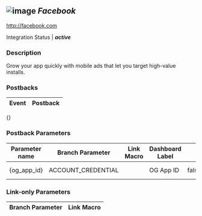 ## ![image](https://cdn.branch.io/branch-assets/ad-partner-manager/wordmark-1498695380173.png)	***Facebook***
http://facebook.com

Integration Status |  ***active***

###  Description
Grow your app quickly with mobile ads that let you target high-value installs.

### Postbacks
Event | Postback
--- | ---
{}

### Postback Parameters
Parameter name | Branch Parameter | Link Macro | Dashboard Label | Webhook Template | Required | Description
--- | --- | --- | --- | --- | --- | --- 
{og_app_id} | ACCOUNT_CREDENTIAL |  | OG App ID | false,ad_network_template |  | OG App ID {fb_app_access_token} | ACCOUNT_CREDENTIAL |  | App Secret | false,ad_network_template |  | App Secret {fb_app_name} | ACCOUNT_CREDENTIAL |  | Facebook App Name | false,ad_network_template |  | Facebook App Name {fb_user_name} | ACCOUNT_CREDENTIAL |  | Facebook User Name | false,ad_network_template |  | Facebook User Name {fb_user_id} | ACCOUNT_CREDENTIAL |  | Facebook User ID | false,ad_network_template |  | Facebook User ID {fb_ad_account_id} | ACCOUNT_CREDENTIAL |  | Facebook Ad Account ID | false,ad_network_template |  | Facebook Ad Account ID {fb_ad_account_name} | ACCOUNT_CREDENTIAL |  | Facebook Ad Account Name | false,ad_network_template |  | Facebook Ad Account Name {fb_business_account_id} | ACCOUNT_CREDENTIAL |  | Facebook Business Account ID | false,ad_network_template |  | Facebook Business Account ID {fb_business_account_name} | ACCOUNT_CREDENTIAL |  | Facebook Business Account Name | false,ad_network_template |  | Facebook Business Account Name {fb_pixel_id} | ACCOUNT_CREDENTIAL |  | Facebook Pixel ID | false,ad_network_template |  | Facebook Pixel ID {fb_pixel_name} | ACCOUNT_CREDENTIAL |  | Facebook Pixel Name | false,ad_network_template |  | Facebook Pixel Name

### Link-only Parameters
Branch Parameter | Link Macro
--- | ---




